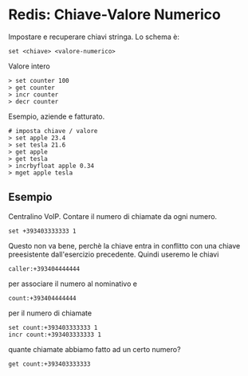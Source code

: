 Redis: Chiave-Valore Numerico
=============================

Impostare e recuperare chiavi stringa.
Lo schema è:

    set <chiave> <valore-numerico>

Valore intero

	> set counter 100
    > get counter
	> incr counter
	> decr counter	

Esempio, aziende e fatturato.
	
    # imposta chiave / valore
    > set apple 23.4
    > set tesla 21.6
    > get apple
    > get tesla
    > incrbyfloat apple 0.34
    > mget apple tesla 
 
Esempio
-------
Centralino VoIP. Contare il numero di chiamate da ogni numero.

    set +393403333333 1

Questo non va bene, perchè la chiave entra in conflitto con 
una chiave preesistente dall'esercizio precedente. Quindi useremo
le chiavi 

    caller:+393404444444

per associare il numero al nominativo e

    count:+393404444444

per il numero di chiamate

    set count:+393403333333 1
    incr count:+393403333333 1

quante chiamate abbiamo fatto ad un certo numero?

    get count:+393403333333

